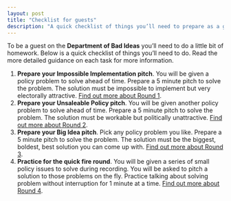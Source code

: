 ```yaml
---
layout: post
title: "Checklist for guests"
description: "A quick checklist of things you’ll need to prepare as a guest on Department of Bad Ideas."
---
```


To be a guest on the **Department of Bad Ideas** you’ll need to do a little bit of homework. Below is a quick checklist of things you’ll need to do. Read the more detailed guidance on each task for more information.

1. **Prepare your Impossible Implementation pitch**. You will be given a policy problem to solve ahead of time. Prepare a 5 minute pitch to solve the problem. The solution must be impossible to implement but very electorally attractive. [Find out more about Round 1]().
2. **Prepare your Unsaleable Policy pitch**. You will be given another policy problem to solve ahead of time. Prepare a 5 minute pitch to solve the problem. The solution must be workable but politically unattractive. [Find out more about Round 2]().
3. **Prepare your Big Idea pitch**. Pick any policy problem you like. Prepare a 5 minute pitch to solve the problem. The solution must be the biggest, boldest, best solution you can come up with. [Find out more about Round 3]().
4. **Practice for the quick fire round**. You will be given a series of small policy issues to solve during recording. You will be asked to pitch a solution to those problems on the fly. Practice talking about solving problem without interruption for 1 minute at a time. [Find out more about Round 4]().